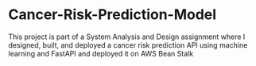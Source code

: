 # Cancer-Risk-Prediction-Model
 This project is part of a System Analysis and Design assignment where I designed, built, and deployed a cancer risk prediction API using machine learning and FastAPI and deployed it on AWS Bean Stalk
